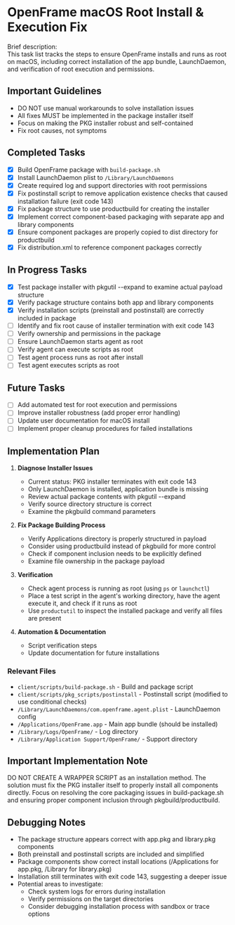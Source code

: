 # OpenFrame macOS Root Install & Execution Fix

Brief description:  
This task list tracks the steps to ensure OpenFrame installs and runs as root on macOS, including correct installation of the app bundle, LaunchDaemon, and verification of root execution and permissions.

## Important Guidelines
- DO NOT use manual workarounds to solve installation issues
- All fixes MUST be implemented in the package installer itself
- Focus on making the PKG installer robust and self-contained
- Fix root causes, not symptoms

## Completed Tasks

- [x] Build OpenFrame package with `build-package.sh`
- [x] Install LaunchDaemon plist to `/Library/LaunchDaemons`
- [x] Create required log and support directories with root permissions
- [x] Fix postinstall script to remove application existence checks that caused installation failure (exit code 143)
- [x] Fix package structure to use productbuild for creating the installer
- [x] Implement correct component-based packaging with separate app and library components
- [x] Ensure component packages are properly copied to dist directory for productbuild
- [x] Fix distribution.xml to reference component packages correctly

## In Progress Tasks

- [x] Test package installer with pkgutil --expand to examine actual payload structure
- [x] Verify package structure contains both app and library components
- [x] Verify installation scripts (preinstall and postinstall) are correctly included in package
- [ ] Identify and fix root cause of installer termination with exit code 143
- [ ] Verify ownership and permissions in the package
- [ ] Ensure LaunchDaemon starts agent as root
- [ ] Verify agent can execute scripts as root
- [ ] Test agent process runs as root after install
- [ ] Test agent executes scripts as root

## Future Tasks

- [ ] Add automated test for root execution and permissions
- [ ] Improve installer robustness (add proper error handling)
- [ ] Update user documentation for macOS install
- [ ] Implement proper cleanup procedures for failed installations

## Implementation Plan

1. **Diagnose Installer Issues**
   - Current status: PKG installer terminates with exit code 143
   - Only LaunchDaemon is installed, application bundle is missing
   - Review actual package contents with pkgutil --expand
   - Verify source directory structure is correct
   - Examine the pkgbuild command parameters

2. **Fix Package Building Process**
   - Verify Applications directory is properly structured in payload
   - Consider using productbuild instead of pkgbuild for more control
   - Check if component inclusion needs to be explicitly defined
   - Examine file ownership in the package payload

3. **Verification**
   - Check agent process is running as root (using `ps` or `launchctl`)
   - Place a test script in the agent's working directory, have the agent execute it, and check if it runs as root
   - Use `productutil` to inspect the installed package and verify all files are present

4. **Automation & Documentation**
   - Script verification steps
   - Update documentation for future installations

### Relevant Files

- `client/scripts/build-package.sh` - Build and package script
- `client/scripts/pkg_scripts/postinstall` - Postinstall script (modified to use conditional checks)
- `/Library/LaunchDaemons/com.openframe.agent.plist` - LaunchDaemon config
- `/Applications/OpenFrame.app` - Main app bundle (should be installed)
- `/Library/Logs/OpenFrame/` - Log directory
- `/Library/Application Support/OpenFrame/` - Support directory 

## Important Implementation Note
DO NOT CREATE A WRAPPER SCRIPT as an installation method. The solution must fix the PKG installer itself to properly install all components directly. Focus on resolving the core packaging issues in build-package.sh and ensuring proper component inclusion through pkgbuild/productbuild. 

## Debugging Notes

- The package structure appears correct with app.pkg and library.pkg components
- Both preinstall and postinstall scripts are included and simplified
- Package components show correct install locations (/Applications for app.pkg, /Library for library.pkg)
- Installation still terminates with exit code 143, suggesting a deeper issue
- Potential areas to investigate:
  - Check system logs for errors during installation
  - Verify permissions on the target directories
  - Consider debugging installation process with sandbox or trace options 